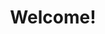 ---
widget: blank
headless: true

# ... Put Your Section Options Here (title etc.) ...
title: Welcome!
subtitle: 
weight: 10  # section position on page
design:
  # Choose how many columns the section has. Valid values: 1 or 2.
  columns: 1
    # Customize the section spacing. Order is top, right, bottom, left.
  #background:
   # image: IMG_6436.jpg
    # Darken the image? Range 0-1 where 0 is transparent and 1 is opaque.
    #  Options are `cover` (default), `contain`, or `actual` size.
    # image_size: cover
    # Options include `left`, `center` (default), or `right`.
    # image_position: center
    # Use a fun parallax-like fixed background effect on desktop? true/false
    # image_parallax: true
    # Text color (true=light, false=dark, or remove for the dynamic theme color).
    # text_color_light: true  
    
  spacing:
    # Customize the section spacing. Order is top, right, bottom, left.
    padding: ["10px", "0", "10px", "0"]
---